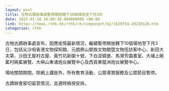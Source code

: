 ```yaml
---
layout: post
title: 古物古蹟辦事處暫停開放轄下10個場地至下月3日
date: 2022-01-20 16:09:38.000000000 +08:00
link: https://news.rthk.hk/rthk/ch/component/k2/1629754-20220120.htm
categories: rthk
---
```


古物古蹟辦事處宣布，因應疫情最新情況，繼續暫停開放轄下10個場地至下月3日，包括尖沙咀香港文物探知館、元朗屏山鄧族文物館暨文物徑訪客中心、新田大夫第、沙田王屋村古屋、黃竹坑新圍十號、下白泥碉堡、馬灣芳園書室、大埔上碗窰村碗窰展覽、大嶼山東涌炮台展覽中心及西貢東龍洲炮台展覽中心。
 
場地關閉期間，除網上講座外，所有教育活動、公眾導賞服務及公眾節目暫停。
 
古蹟辦會密切留意情況，並適時檢視安排。
